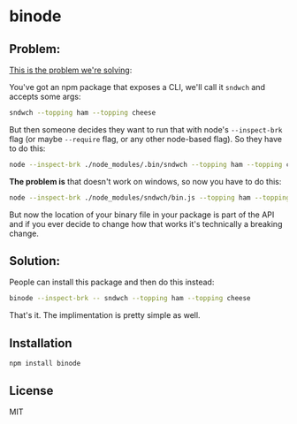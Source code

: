 # binode

## Problem:

[This is the problem we're solving](https://twitter.com/kentcdodds/status/1506287157203423239):

You've got an npm package that exposes a CLI, we'll call it `sndwch` and accepts some args:

```sh
sndwch --topping ham --topping cheese
```

But then someone decides they want to run that with node's `--inspect-brk` flag (or maybe `--require` flag, or any other node-based flag). So they have to do this:

```sh
node --inspect-brk ./node_modules/.bin/sndwch --topping ham --topping cheese
```

**The problem is** that doesn't work on windows, so now you have to do this:

```sh
node --inspect-brk ./node_modules/sndwch/bin.js --topping ham --topping cheese
```

But now the location of your binary file in your package is part of the API and if you ever decide to change how that works it's technically a breaking change.

## Solution:

People can install this package and then do this instead:

```sh
binode --inspect-brk -- sndwch --topping ham --topping cheese
```

That's it. The implimentation is pretty simple as well.

## Installation

```
npm install binode
```

## License

MIT
